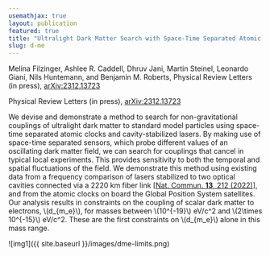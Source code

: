 ```yaml
---
usemathjax: true
layout: publication
featured: true
title: "Ultralight Dark Matter Search with Space-Time Separated Atomic Clocks and Cavities"
slug: d-me
---
```


Melina Filzinger, Ashlee R. Caddell, Dhruv Jani, Martin Steinel, Leonardo Giani, Nils Huntemann, and Benjamin M. Roberts, Physical Review Letters (in press), [arXiv:2312.13723](https://arxiv.org/abs/2312.13723)

<!-- [doi: 10.1103/PhysRevD.108.083030](https://journals.aps.org/prd/abstract/10.1103/PhysRevD.108.083030) -->

Physical Review Letters (in press), [arXiv:2312.13723](https://arxiv.org/abs/2312.13723)

We devise and demonstrate a method to search for non-gravitational couplings of ultralight dark matter to standard model particles using space-time separated atomic clocks and cavity-stabilized lasers. By making use of space-time separated sensors, which probe different values of an oscillating dark matter field, we can search for couplings that cancel in typical local experiments. This provides sensitivity to both the temporal and spatial fluctuations of the field. We demonstrate this method using existing data from a frequency comparison of lasers stabilized to two optical cavities connected via a 2220 km fiber link [[Nat. Commun. **13**, 212 (2022)](https://www.nature.com/articles/s41467-021-27884-3)], and from the atomic clocks on board the Global Position System satellites. Our analysis results in constraints on the coupling of scalar dark matter to electrons, \\(d_{m_e}\\), for masses between \\(10^{-19}\\) eV/c^2 and \\(2\times 10^{-15}\\) eV/c^2. These are the first constraints on \\(d_{m_e}\\) alone in this mass range.

![img1]({{ site.baseurl }}/images/dme-limits.png)
